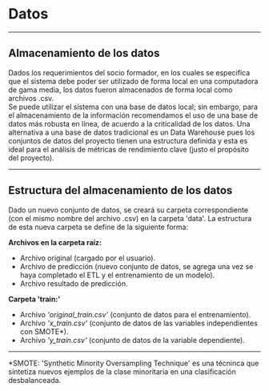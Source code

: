 # **Datos**

---

## **Almacenamiento de los datos**

Dados los requerimientos del socio formador, en los cuales se especifica que el sistema debe poder ser utilizado de forma local en una computadora de gama media, los datos fueron almacenados de forma local como archivos .csv.
<br>Se puede utilizar el sistema con una base de datos local; sin embargo, para el almacenamiento de la información recomendamos el uso de una base de datos más robusta en línea, de acuerdo a la criticalidad de los datos. Una alternativa a una base de datos tradicional es un Data Warehouse pues los conjuntos de datos del proyecto tienen una estructura definida y esta es ideal para el análisis de métricas de rendimiento clave (justo el propósito del proyecto).

---

## **Estructura del almacenamiento de los datos**

Dado un nuevo conjunto de datos, se creará su carpeta correspondiente (con el mismo nombre del archivo .csv) en la carpeta 'data'. La estructura de esta nueva carpeta se define de la siguiente forma:

**Archivos en la carpeta raíz:**

- Archivo original (cargado por el usuario).
- Archivo de predicción (nuevo conjunto de datos, se agrega una vez se haya completado el ETL y el entrenamiento de un modelo).
- Archivo resultado de predicción.

**Carpeta 'train:'**

- Archivo _'original_train.csv'_ (conjunto de datos para el entrenamiento).
- Archivo _'x_train.csv'_ (conjunto de datos de las variables independientes con SMOTE\*).
- Archivo _'y_train.csv'_ (conjunto de datos de la variable dependiente).

---

\*SMOTE: 'Synthetic Minority Oversampling Technique' es una técninca que sintetiza nuevos ejemplos de la clase minoritaria en una clasificación desbalanceada.
